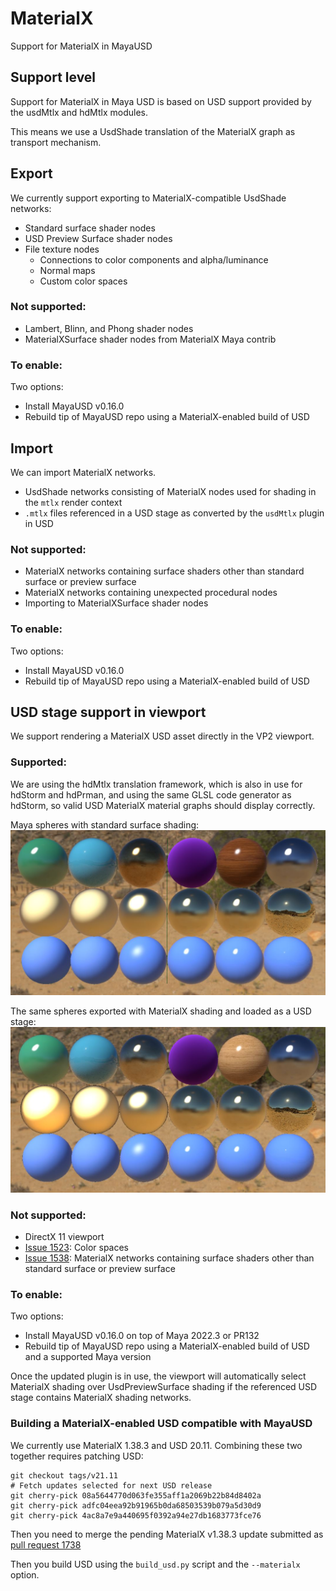 # MaterialX

Support for MaterialX in MayaUSD

## Support level

Support for MaterialX in Maya USD is based on USD support provided by the usdMtlx and hdMtlx modules.

This means we use a UsdShade translation of the MaterialX graph as transport mechanism.

## Export

We currently support exporting to MaterialX-compatible UsdShade networks:

- Standard surface shader nodes
- USD Preview Surface shader nodes
- File texture nodes
    - Connections to color components and alpha/luminance
    - Normal maps
    - Custom color spaces

### Not supported:

- Lambert, Blinn, and Phong shader nodes
- MaterialXSurface shader nodes from MaterialX Maya contrib

### To enable:

Two options:
- Install MayaUSD v0.16.0
- Rebuild tip of MayaUSD repo using a MaterialX-enabled build of USD

## Import

We can import MaterialX networks.
- UsdShade networks consisting of MaterialX nodes used for shading in the `mtlx` render context
- `.mtlx` files referenced in a USD stage as converted by the `usdMtlx` plugin in USD

### Not supported:

- MaterialX networks containing surface shaders other than standard surface or preview surface
- MaterialX networks containing unexpected procedural nodes
- Importing to MaterialXSurface shader nodes

### To enable:

Two options:
- Install MayaUSD v0.16.0
- Rebuild tip of MayaUSD repo using a MaterialX-enabled build of USD

## USD stage support in viewport

We support rendering a MaterialX USD asset directly in the VP2 viewport.

### Supported:

We are using the hdMtlx translation framework, which is also in use for hdStorm and hdPrman, and using the same GLSL code generator as hdStorm, so valid USD MaterialX material graphs should display correctly.

Maya spheres with standard surface shading: 
![alt text](./MayaStandardSurfaceSampler.JPG "Standard surface sampler")

The same spheres exported with MaterialX shading and loaded as a USD stage: ![alt text](./USDMaterialXStandardSurfaceSampler.JPG "USD MaterialX sampler")

### Not supported:

- DirectX 11 viewport
- [Issue 1523](https://github.com/PixarAnimationStudios/USD/issues/1523): Color spaces
- [Issue 1538](https://github.com/PixarAnimationStudios/USD/issues/1538): MaterialX networks containing surface shaders other than standard surface or preview surface

### To enable:

Two options:
- Install MayaUSD v0.16.0 on top of Maya 2022.3 or PR132
- Rebuild tip of MayaUSD repo using a MaterialX-enabled build of USD and a supported Maya version

Once the updated plugin is in use, the viewport will automatically select MaterialX shading over UsdPreviewSurface shading if the referenced USD stage contains MaterialX shading networks.

### Building a MaterialX-enabled USD compatible with MayaUSD

We currently use MaterialX 1.38.3 and USD 20.11. Combining these two together requires patching USD:

```
git checkout tags/v21.11
# Fetch updates selected for next USD release
git cherry-pick 08a5644770d063fe355aff1a2069b22b84d8402a
git cherry-pick adfc04eea92b91965b0da68503539b079a5d30d9
git cherry-pick 4ac8a7e9a440695f0392a94e27db1683773fce76
```

Then you need to merge the pending MaterialX v1.38.3 update submitted as [pull request 1738](https://github.com/PixarAnimationStudios/USD/pull/1738)

Then you build USD using the `build_usd.py` script and the `--materialx` option.
